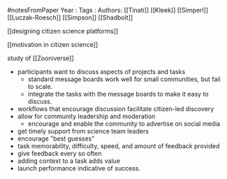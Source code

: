 #notesFromPaper
Year   :
Tags   :
Authors: [[Tinati]] [[Kleek]] [[Simperl]] [[Luczak-Roesch]] [[Simpson]] [[Shadbolt]]

[[designing citizen science platforms]]

[[motivation in citizen science]]

study of [[Zooniverse]]

 - participants want to discuss aspects of projects and tasks
   - standard message boards work well for small communities, but fail to scale.
   - integrate the tasks with the message boards to make it easy to discuss.
 - workflows that encourage discussion facilitate citizen-led discovery
 - allow for community leadership and moderation
   - encourage and enable the community to advertise on social media
 - get timely support from science team leaders
 - encourage "best guesses"
 - task memorability, difficulty, speed, and amount of feedback provided
 - give feedback every so often
 - adding context to a task adds value
 - launch performance indicative of success. 
